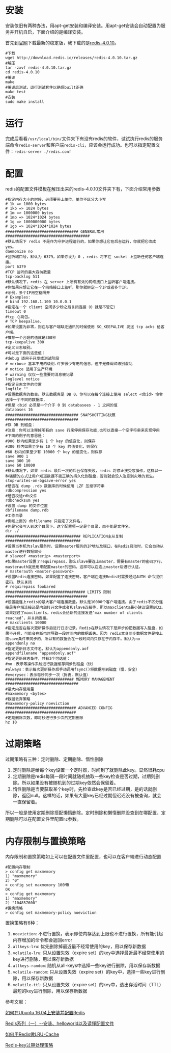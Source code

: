 # 安装
安装依旧有两种办法，用apt-get安装和编译安装。用apt-get安装会自动配置为服务并开机自启，下面介绍的是编译安装。

首先到[官网](https://redis.io/ "官网")下载最新的稳定版，我下载的是[redis-4.0.10](http://download.redis.io/releases/redis-4.0.10.tar.gz "redis-4.0.10")。

```shell
#下载
wget http://download.redis.io/releases/redis-4.0.10.tar.gz
#解压
tar -zxvf redis-4.0.10.tar.gz
cd redis-4.0.10
#编译
make
#编译后测试，运行测试套件以确保built正确
make test
#安装
sudo make install
```

# 运行
完成后看看`/usr/local/bin/`文件夹下有没有redis的软件，试试执行redis的服务端命令`redis-server`和客户端`redis-cli`，应该会运行成功。也可以指定配置文件：`redis-server ./redis.conf`

# 配置
redis的配置文件模板在解压出来的redis-4.0.10文件夹下有，下面介绍常用参数
```
#指定内存大小的时候，必须要带上单位，单位不区分大小写
# 1k => 1000 bytes
# 1kb => 1024 bytes
# 1m => 1000000 bytes
# 1mb => 1024*1024 bytes
# 1g => 1000000000 bytes
# 1gb => 1024*1024*1024 bytes
################################ GENERAL常用  #####################################
#默认情况下 redis 不是作为守护进程运行的，如果你想让它在后台运行，你就把它改成 yes。
daemonize no
#监听端口号，默认为 6379，如果你设为 0 ，redis 将不在 socket 上监听任何客户端连接。
port 6379
#TCP 监听的最大容纳数量
tcp-backlog 511
#默认情况下，redis 在 server 上所有有效的网络接口上监听客户端连接。
#你如果只想让它在一个网络接口上监听，那你就绑定一个IP或者多个IP。
#示例，多个IP用空格隔开
# Examples:
# bind 192.168.1.100 10.0.0.1
#指定在一个 client 空闲多少秒之后关闭连接（0 就是不管它）
timeout 0
#tcp 心跳包。
# TCP keepalive.
#如果设置为非零，则在与客户端缺乏通讯的时候使用 SO_KEEPALIVE 发送 tcp acks 给客户端。
#推荐一个合理的值就是300秒
tcp-keepalive 300
#定义日志级别。
#可以是下面的这些值：
#debug 适用于开发或测试阶段
# verbose 基本不用的级别.许多很少有用的信息，但不是像调试级别混乱
# notice 适用于生产环境
# warning 仅仅一些重要的消息被记录
loglevel notice
#指定日志文件的位置
logfile ""
#设置数据库的数目。默认数据库是 DB 0，你可以在每个连接上使用 select <dbid> 命令选择一个不同的数据库，
#但是 dbid 必须是一个介于 0 到 databasees - 1 之间的值
databases 16
################################ SNAPSHOTTING快照   ################################
#存 DB 到磁盘：
#注意：你可以注释掉所有的 save 行来停用保存功能,也可以直接一个空字符串来实现停用
#下面的例子的意思是：
#900 秒内如果至少有 1 个 key 的值变化，则保存
#300 秒内如果至少有 10 个 key 的值变化，则保存
#60 秒内如果至少有 10000 个 key 的值变化，则保存
save 900 1
save 300 10
save 60 10000
#默认情况下，如果 redis 最后一次的后台保存失败，redis 将停止接受写操作，这样以一种强硬的方式让用户知道数据不能正确的持久化到磁盘，否则就会没人注意到灾难的发生。
stop-writes-on-bgsave-error yes
#是否在 dump .rdb 数据库的时候使用 LZF 压缩字符串
rdbcompression yes
#是否校验rdb文件
rdbchecksum yes
#设置 dump 的文件位置
dbfilename dump.rdb
#工作目录
#例如上面的 dbfilename 只指定了文件名，
#但是它会写入到这个目录下。这个配置项一定是个目录，而不能是文件名。
dir ./
################################# REPLICATION主从复制 #################################
#设置当本机为slav服务时，设置master服务的IP地址及端口，在Redis启动时，它会自动从master进行数据同步
# slaveof <masterip> <masterport>
#如果master设置了requirepass，那么slave要连上master，需要有master的密码才行。masterauth就是用来配置master的密码，这样可以在连上master后进行认证。
# masterauth <master-password>
#设置Redis连接密码，如果配置了连接密码，客户端在连接Redis时需要通过AUTH 命令提供密码，默认关闭
# requirepass foobared
################################### LIMITS 限制####################################
#设置能连上redis的最大客户端连接数量。默认是10000个客户端连接。由于redis不区分连接是客户端连接还是内部打开文件或者和slave连接等，所以maxclients最小建议设置到32。如果超过了maxclients，redis会给新的连接发送’max number of clients reached’，并关闭连接。
# maxclients 10000
#指定是否在每次更新操作后进行日志记录，Redis在默认情况下是异步的把数据写入磁盘，如果不开启，可能会在断电时导致一段时间内的数据丢失。因为 redis本身同步数据文件是按上面save条件来同步的，所以有的数据会在一段时间内只存在于内存中。默认为no
appendonly no
#指定更新日志文件名，默认为appendonly.aof
appendfilename "appendonly.aof"
#指定更新日志条件，共有3个可选值：
#no：表示等操作系统进行数据缓存同步到磁盘（快）
#always：表示每次更新操作后手动调用fsync()将数据写到磁盘（慢，安全）
#everysec：表示每秒同步一次（折衷，默认值）
############################## MEMORY MANAGEMENT ################################
#最大内存使用量
#maxmemory <bytes>
#数据丢弃策略
#maxmemory-policy noeviction
############################### ADVANCED CONFIG ###############################
#定期删除次数，即每秒进行多少次的定期删除
hz 10
```

# 过期策略
过期策略有三种：定时删除、定期删除、惰性删除

1. 定时删除是给每个key设置一个定时器，时间到了就删除此key。显然很耗cpu
2. 定期删除是redis每隔一段时间就随机抽取一些key检查是否过期，过期则删除。所以如果没有被随机到的过期key依然会保留着。
3. 惰性删除是当要获取某个key时，先检查此key是否已经过期，是的话就删除，返回null。这样的话，如果有大量key已经过期但迟迟没有被查询，就会一直保留着。

所以一般是使用定期删除搭配懒惰删除。定时删除和懒惰删除没查到在哪配置，定期删除可以在配置文件里配置`hz`参数。

# 内存限制与置换策略
内存限制和置换策略如上可以在配置文件里配置，也可以在客户端进行动态配置
```shell
#配置内存限制
> config get maxmemory
1) "maxmemory"
2) "0"
> config set maxmemory 100MB
OK
> config get maxmemory
1) "maxmemory"
2) "104857600"
#置换策略
> config set maxmemory-policy noeviction
```
置换策略有6种：

1. `noeviction`: 不进行置换，表示即使内存达到上限也不进行置换，所有能引起内存增加的命令都会返回error
2. `allkeys-lru`: 优先删除掉最近最不经常使用的key，用以保存新数据
3. `volatile-lru`: 只从设置失效（expire set）的key中选择最近最不经常使用的key进行删除，用以保存新数据
4. `allkeys-random`: 随机从all-keys中选择一些key进行删除，用以保存新数据
5. `volatile-random`: 只从设置失效（expire set）的key中，选择一些key进行删除，用以保存新数据
6. `volatile-ttl`: 只从设置失效（expire set）的key中，选出存活时间（TTL）最短的key进行删除，用以保存新数据

参考文献：

[如何在Ubuntu 16.04上安装并配置Redis](https://blog.csdn.net/zstack_org/article/details/69951845 "如何在Ubuntu 16.04上安装并配置Redis")

[Redis系列（一）--安装、helloworld以及读懂配置文件](https://blog.csdn.net/jack__frost/article/details/67633975 "Redis系列（一）--安装、helloworld以及读懂配置文件")

[如何用Redis做LRU-Cache](https://blog.csdn.net/cjfeii/article/details/47259519 "如何用Redis做LRU-Cache")

[Redis-key过期处理策略](https://www.ecpeng.com/2018/04/16/redis-key-expire-strategy/ "Redis-key过期处理策略")